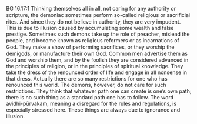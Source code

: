 BG 16.17:1	Thinking themselves all in all, not caring for any authority or scripture, the demoniac sometimes perform so-called religious or sacriﬁcial rites. And since they do not believe in authority, they are very impudent. This is due to illusion caused by accumulating some wealth and false prestige. Sometimes such demons take up the role of preacher, mislead the people, and become known as religious reformers or as incarnations of God. They make a show of performing sacriﬁces, or they worship the demigods, or manufacture their own God. Common men advertise them as God and worship them, and by the foolish they are considered advanced in the principles of religion, or in the principles of spiritual knowledge. They take the dress of the renounced order of life and engage in all nonsense in that dress. Actually there are so many restrictions for one who has renounced this world. The demons, however, do not care for such restrictions. They think that whatever path one can create is one’s own path; there is no such thing as a standard path one has to follow. The word avidhi-pūrvakam, meaning a disregard for the rules and regulations, is especially stressed here. These things are always due to ignorance and illusion.